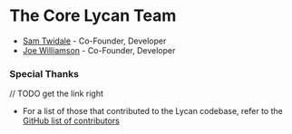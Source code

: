 # The Core Lycan Team

* [Sam Twidale](//github.com/Tw1ddle) - Co-Founder, Developer
* [Joe Williamson](//github.com/JoeCreates) - Co-Founder, Developer

### Special Thanks

// TODO get the link right
* For a list of those that contributed to the Lycan codebase, refer to the [GitHub list of contributors](https://github.com/Lycan/lycan/contributors)